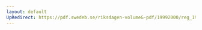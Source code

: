 ```yaml
---
layout: default
UpRedirect: https://pdf.swedeb.se/riksdagen-volumeG-pdf/19992000/reg_19992000/reg_19992000_0397.pdf
---
```

